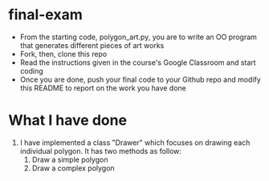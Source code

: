 # final-exam
- From the starting code, polygon_art.py, you are to write an OO program that generates different pieces of art works
- Fork, then, clone this repo
- Read the instructions given in the course's Google Classroom and start coding
- Once you are done, push your final code to your Github repo and modify this README to report on the work you have done


# What I have done
1. I have implemented a class "Drawer" which focuses on drawing each individual polygon. It has two methods as follow:
    1. Draw a simple polygon
    2. Draw a complex polygon